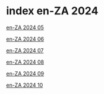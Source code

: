 # index en-ZA 2024

<a href="./05">en-ZA 2024 05</a>

<a href="./06">en-ZA 2024 06</a>

<a href="./07">en-ZA 2024 07</a>

<a href="./08">en-ZA 2024 08</a>

<a href="./09">en-ZA 2024 09</a>

<a href="./10">en-ZA 2024 10</a>
